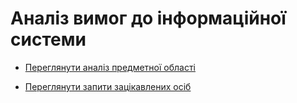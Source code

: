 # Аналіз вимог до інформаційної системи

* [Переглянути аналіз предметної області](https://github.com/IKerrigan/Project_management_system/blob/master/docs/requirements/state-of-the-art.md)

* [Переглянути запити зацікавлених осіб](https://github.com/IKerrigan/Project_management_system/blob/master/docs/requirements/stakeholders-needs.md)